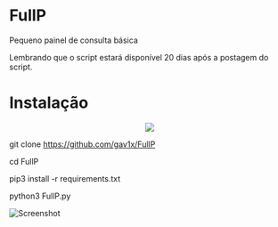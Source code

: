# FullP
Pequeno painel de consulta básica

Lembrando que o script estará disponível 20 dias após a postagem do script.

# Instalação
<p align="center">
  <a href="https://www.python.org/">
    <img src="https://img.shields.io/badge/Python-v3-yellow">
  </a>
</p
 
 git clone https://github.com/gav1x/FullP
 
 cd FullP
 
 pip3 install -r requirements.txt
 
 python3 FullP.py
  
![Screenshot](https://cdn.discordapp.com/attachments/865484655314731019/865895552385679400/unknown.png)
